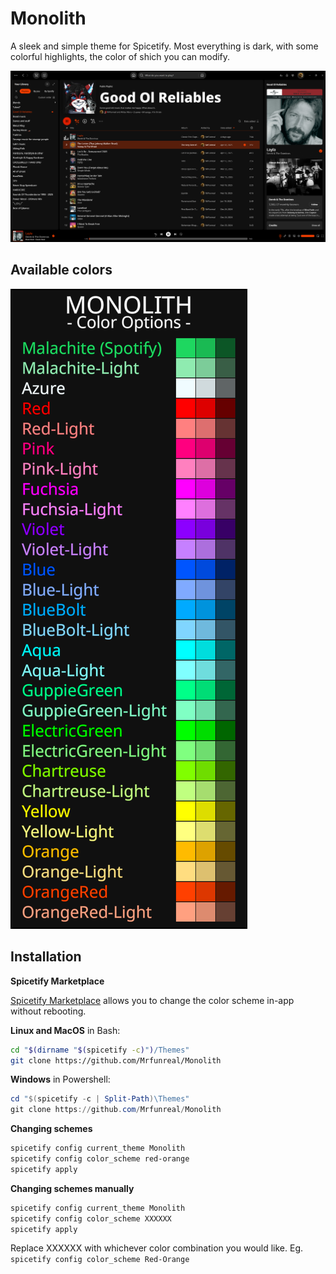 # Monolith

A sleek and simple theme for Spicetify. 
Most everything is dark, with some colorful highlights, the color of shich you can modify.

![preview](./img/prev_Playlist.png)

## Available colors
![colors](./img/Colors.png)



## Installation

**Spicetify Marketplace**

[Spicetify Marketplace](https://github.com/CharlieS1103/spicetify-marketplace) allows you to change the color scheme in-app without rebooting.


**Linux and MacOS** in Bash:

```bash
cd "$(dirname "$(spicetify -c)")/Themes"
git clone https://github.com/Mrfunreal/Monolith
```

**Windows** in Powershell:

```powershell
cd "$(spicetify -c | Split-Path)\Themes"
git clone https://github.com/Mrfunreal/Monolith
```


**Changing schemes**
```Powershell
spicetify config current_theme Monolith
spicetify config color_scheme red-orange
spicetify apply
```

**Changing schemes manually**
```Powershell
spicetify config current_theme Monolith
spicetify config color_scheme XXXXXX
spicetify apply
```
Replace XXXXXX with whichever color combination you would like. Eg. `spicetify config color_scheme Red-Orange`
